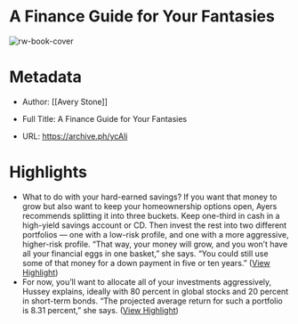 # A Finance Guide for Your Fantasies

![rw-book-cover](https://archive.ph/ycAli/6104bfdaab2d0713a9c4e33d865f7970a657f9c9/scr.png)

# Metadata
- Author: [[Avery Stone]]
- Full Title: A Finance Guide for Your Fantasies

- URL: https://archive.ph/ycAli

# Highlights
- What to do with your hard-earned savings? If you want that money to grow but also want to keep your homeownership options open, Ayers recommends splitting it into three buckets. Keep one-third in cash in a high-yield savings account or CD. Then invest the rest into two different portfolios — one with a low-risk profile, and one with a more aggressive, higher-risk profile. “That way, your money will grow, and you won’t have all your financial eggs in one basket,” she says. “You could still use some of that money for a down payment in five or ten years.” ([View Highlight](https://read.readwise.io/read/01hvtv7wt4t60mawyz0p4vqy9m))
- For now, you’ll want to allocate all of your investments aggressively, Hussey explains, ideally with 80 percent in global stocks and 20 percent in short-term bonds. “The projected average return for such a portfolio is 8.31 percent,” she says. ([View Highlight](https://read.readwise.io/read/01hvtvc0pbmwsrcadn4wbgf9ez))
